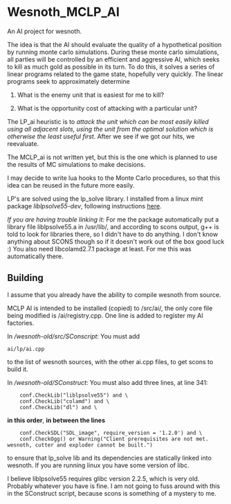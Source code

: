 Wesnoth_MCLP_AI
===============

An AI project for wesnoth. 

The idea is that the AI should evaluate the quality of a hypothetical position by running monte carlo simulations. 
During these monte carlo simulations, all parties will be controlled by an efficient and aggressive AI, which seeks
to kill as much gold as possible in its turn. To do this, it solves a series of linear programs related to the game
state, hopefully very quickly. The linear programs seek to approximately determine

1) What is the enemy unit that is easiest for me to kill?

2) What is the opportunity cost of attacking with a particular unit?

The LP_ai heuristic is to *attack the unit which can be most easily killed using all adjacent slots, using the 
unit from the optimal solution which is otherwise the least useful first*. After we see if we got our hits, we reevaluate.

The MCLP_ai is not written yet, but this is the one which is planned to use the results of MC simulations to make decisions.

I may decide to write lua hooks to the Monte Carlo procedures, so that this idea can be reused in the future more easily.

LP's are solved using the lp_solve library. I installed from a linux mint package *liblpsolve55-dev*, following instructions <a href="http://web.mit.edu/lpsolve/doc/Build.htm#Implicit linking with the lpsolve static library ">here</a>.

*If you are having trouble linking it:* For me the package automatically put a library file liblpsolve55.a in /usr/lib/, and according to scons output, g++ is told to look for libraries there, so I didn't have to do anything. I don't know anything about SCONS though so if it doesn't work out of the box good luck :)
You also need libcolamd2.7.1 package at least. For me this was automatically there.

Building
--------

I assume that you already have the ability to compile wesnoth from source.

MCLP AI is intended to be installed (copied) to /src/ai/, the only core file being modified is /ai/registry.cpp. One line is added to register my AI factories.

In _/wesnoth-old/src/SConscript_: You must add 

    ai/lp/ai.cpp 
    
to the list of wesnoth sources, with the other ai.cpp files, to get scons to build it.

In _/wesnoth-old/SConstruct_: You must also add three lines, at line 341:

        conf.CheckLib("liblpsolve55") and \
        conf.CheckLib("colamd") and \
        conf.CheckLib("dl") and \

**in this order**, **in between the lines**

        conf.CheckSDL("SDL_image", require_version = '1.2.0') and \
        conf.CheckOgg() or Warning("Client prerequisites are not met. wesnoth, cutter and exploder cannot be built.")

to ensure that lp_solve lib and its dependencies are statically linked into wesnoth. If you are running linux you have some version of libc.

I believe liblpsolve55 requires glibc version 2.2.5, which is very old. Probably whatever you have is fine. I am not going to fuss around with this in the SConstruct script,
because scons is something of a mystery to me.
